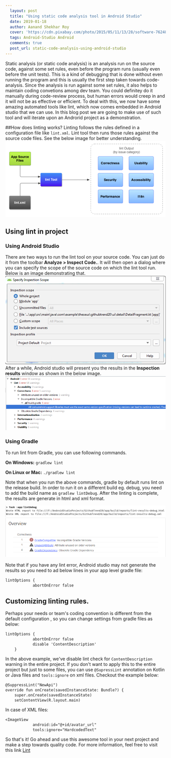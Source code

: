 ```yaml
---
  layout: post
  title: "Using static code analysis tool in Android Studio"
  date: 2019-01-18
  author: Aanand Shekhar Roy
  cover: 'https://cdn.pixabay.com/photo/2015/05/11/13/28/software-762486_960_720.jpg'
  tags: Android-Studio Android
  comments: true
  post_url: static-code-analysis-using-android-studio
---
```


Static analysis (or static code analysis) is an analysis run on the source code, against some set rules, even before the program runs (usually even before the unit tests). This is a kind of debugging that is done without even running the program and this is usually the first step taken towards code-analysis. Since the analysis is run against some set rules, it also helps to maintain coding convetions among dev team.
You could definitey do it manually during code-review process, but human errors would creep in and it will not be as effective or efficient. To deal with this, we now have some amazing automated tools like lint, which now comes embedded in Android studio that we can use. In this blog post we are going to make use of such tool and will iterate upon an Androrid project as a demonstration.

##How does linting works?
Linting follows the rules defined in a configuration file like `lint.xml`. Lint tool then runs those rules against the source code files. See the below image for better understanding.
![Lint tool](/assets/img/lint.png)

## Using lint in project

### Using Android Studio
There are two ways to run the lint tool on your source code. You can just do it from the toolbar **Analyze > Inspect Code.**. It will then open a dialog where you can specify the scope of the source code on which the lint tool run. Below is an image demonstrating that.
![Lint scope](/assets/img/lint-scope.png)
After a while, Android studio will present you the results in the **Inspection results** window as shown in the below image.
![Inspection result](/assets/img/inspection-results.png)

### Using Gradle

To run lint from Gradle, you can use following commands.

  **On Windows:** `gradlew lint`

  **On Linux or Mac:** `./gradlew lint`

Note that when you run the above commands, gradle by default runs lint on the release build. In order to run it on a different build eg. debug, you need to add the build name as `gradlew lintDebug`. After the linting is complete, the results are generate in html and xml format. 

![Gradle result](/assets/img/lint-results.png)
![Gradle result html](/assets/img/lint-results-html.png)

Note that if you have any lint error, Android studio may not generate the results so you need to ad below lines in your app level gradle file:
```
lintOptions {
            abortOnError false
```

## Customizing linting rules.
Perhaps your needs or team's coding convention is different from the default configuration , so you can change settings from gradle files as below:
```
lintOptions {
            abortOnError false
            disable 'ContentDescription'
    }
```
In the above example, we've disable lint check for `ContentDescription` warning in the entire project. If you don't want to apply this to the entire project but just to some files, you can use `@SupressLint` annotation on Kotlin or Java files and `tools:ignore` on xml files. Checkout the example below:
```
@SuppressLint("NewApi")
override fun onCreate(savedInstanceState: Bundle?) {
    super.onCreate(savedInstanceState)
    setContentView(R.layout.main)
```
In case of XML files:
```
<ImageView
            android:id="@+id/avatar_url"
            tools:ignore="HardcodedText"
```

So that's it! Go ahead and use this awesome tool in your next project and make a step towards quality code. For more information, feel free to visit this link [Lint](https://developer.android.com/studio/write/lint)
